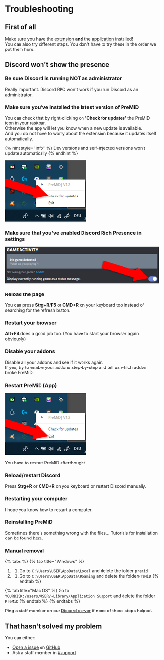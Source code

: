 # Troubleshooting

## **First of all**

Make sure you have the [extension](../installation/extension.md) **and** the [application](../installation/application.md) installed!  
You can also try different steps. You don't have to try these in the order we put them here.

## Discord won't show the presence

### Be sure Discord is running NOT as administrator

Really important. Discord RPC won't work if you run Discord as an administrator.

### Make sure you've installed the latest version of PreMiD

You can check that by right-clicking on **'Check for updates'** the PreMiD icon in your taskbar.  
Otherwise the app will let you know when a new update is available.  
And you do not have to worry about the extension because it updates itself automatically.

{% hint style="info" %}
Dev versions and self-injected versions won't update automatically
{% endhint %}

![Windows taskbar](../.gitbook/assets/checkforupdates.png)

### Make sure that you've enabled Discord Rich Presence in settings

![Discord Game Activity](../.gitbook/assets/gameactivity_edited.png)

### Reload the page

You can press **Strg+R**/**F5** or **CMD+R** on your keyboard too instead of searching for the refresh button.

### Restart your browser

**Alt+F4** does a good job too. \(You have to start your browser again obviously\)

### Disable your addons

Disable all your addons and see if it works again.  
If yes, try to enable your addons step-by-step and tell us which addon broke PreMiD.

### Restart PreMiD \(App\)

![Windows taskbar](../.gitbook/assets/exit.png)

You have to restart PreMiD afterthought.

### Reload/restart Discord

Press **Strg+R** or **CMD+R** on you keyboard or restart Discord manually.

### Restarting your computer

I hope you know how to restart a computer.

### Reinstalling PreMiD

Sometimes there's something wrong with the files... Tutorials for installation can be found [here](../installation/application.md).

### Manual removal

{% tabs %}
{% tab title="Windows" %}
1. 1. Go to `C:\Users\USER\AppData\Local` and delete the folder `premid`
2. 1. Go to `C:\Users\USER\AppData\Roaming` and delete the folder`PreMiD`
{% endtab %}

{% tab title="Mac OS" %}
Go to `YOURDISK:/users/USER/~Library/Application Support` and delete the folder `PreMiD`
{% endtab %}
{% endtabs %}

Ping a staff member on our [Discord server](https://discord.gg/WvfVZ8T) if none of these steps helped.

## That hasn't solved my problem

You can either:

* [Open a issue](https://github.com/PreMiD/PreMiD/issues/new/choose) on [GitHub](https://github.com/PreMiD/PreMiD)
* Ask a staff member in [\#support](https://discord.gg/WvfVZ8T)

  


